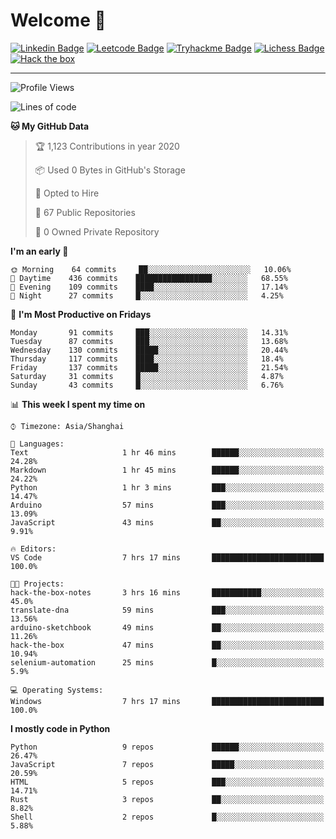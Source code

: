 # Welcome 👋

[![Linkedin Badge](https://img.shields.io/badge/-PedroTorres-blue?style=flat-square&logo=Linkedin&logoColor=white&link=https://www.linkedin.com/in/PedroTorres/)](https://www.linkedin.com/in/pedro-torres-cruz/)
[![Leetcode Badge](https://img.shields.io/badge/profile-leetcode-green)](https://leetcode.com/corfucinas/)
[![Tryhackme Badge](https://img.shields.io/badge/profile-tryhackme-blue)](https://tryhackme.com/p/Corfucinas/)
[![Lichess Badge](https://img.shields.io/badge/challenge_me-lichess-yellow)](https://lichess.org/@/Corfucinas)
[![Hack the box](https://img.shields.io/badge/hack_the_box-profile-red)](https://www.hackthebox.eu/profile/375826)

---

<!--START_SECTION:waka-->
![Profile Views](http://img.shields.io/badge/Profile%20Views-68-blue)

![Lines of code](https://img.shields.io/badge/From%20Hello%20World%20I've%20written-10.8%20million%20Lines%20of%20code-blue)

**🐱 My GitHub Data** 

> 🏆 1,123 Contributions in year 2020
 > 
> 📦 Used 0 Bytes in GitHub's Storage 
 > 
> 💼 Opted to Hire
 > 
> 📜 67 Public Repositories 
 > 
> 🔑 0 Owned Private Repository 
 > 
**I'm an early 🐤** 

```text
🌞 Morning    64 commits     ██░░░░░░░░░░░░░░░░░░░░░░░   10.06% 
🌆 Daytime    436 commits    █████████████████░░░░░░░░   68.55% 
🌃 Evening    109 commits    ████░░░░░░░░░░░░░░░░░░░░░   17.14% 
🌙 Night      27 commits     █░░░░░░░░░░░░░░░░░░░░░░░░   4.25%

```
📅 **I'm Most Productive on Fridays** 

```text
Monday       91 commits     ███░░░░░░░░░░░░░░░░░░░░░░   14.31% 
Tuesday      87 commits     ███░░░░░░░░░░░░░░░░░░░░░░   13.68% 
Wednesday    130 commits    █████░░░░░░░░░░░░░░░░░░░░   20.44% 
Thursday     117 commits    ████░░░░░░░░░░░░░░░░░░░░░   18.4% 
Friday       137 commits    █████░░░░░░░░░░░░░░░░░░░░   21.54% 
Saturday     31 commits     █░░░░░░░░░░░░░░░░░░░░░░░░   4.87% 
Sunday       43 commits     █░░░░░░░░░░░░░░░░░░░░░░░░   6.76%

```


📊 **This week I spent my time on** 

```text
⌚︎ Timezone: Asia/Shanghai

💬 Languages: 
Text                     1 hr 46 mins        ██████░░░░░░░░░░░░░░░░░░░   24.28% 
Markdown                 1 hr 45 mins        ██████░░░░░░░░░░░░░░░░░░░   24.22% 
Python                   1 hr 3 mins         ███░░░░░░░░░░░░░░░░░░░░░░   14.47% 
Arduino                  57 mins             ███░░░░░░░░░░░░░░░░░░░░░░   13.09% 
JavaScript               43 mins             ██░░░░░░░░░░░░░░░░░░░░░░░   9.91%

🔥 Editors: 
VS Code                  7 hrs 17 mins       █████████████████████████   100.0%

🐱‍💻 Projects: 
hack-the-box-notes       3 hrs 16 mins       ███████████░░░░░░░░░░░░░░   45.0% 
translate-dna            59 mins             ███░░░░░░░░░░░░░░░░░░░░░░   13.56% 
arduino-sketchbook       49 mins             ██░░░░░░░░░░░░░░░░░░░░░░░   11.26% 
hack-the-box             47 mins             ██░░░░░░░░░░░░░░░░░░░░░░░   10.94% 
selenium-automation      25 mins             █░░░░░░░░░░░░░░░░░░░░░░░░   5.9%

💻 Operating Systems: 
Windows                  7 hrs 17 mins       █████████████████████████   100.0%

```

**I mostly code in Python** 

```text
Python                   9 repos             ██████░░░░░░░░░░░░░░░░░░░   26.47% 
JavaScript               7 repos             █████░░░░░░░░░░░░░░░░░░░░   20.59% 
HTML                     5 repos             ███░░░░░░░░░░░░░░░░░░░░░░   14.71% 
Rust                     3 repos             ██░░░░░░░░░░░░░░░░░░░░░░░   8.82% 
Shell                    2 repos             █░░░░░░░░░░░░░░░░░░░░░░░░   5.88%

```



<!--END_SECTION:waka-->
